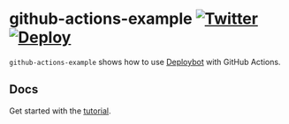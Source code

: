 # github-actions-example [![Twitter](https://img.shields.io/badge/Twitter-news-1da1f2?logo=twitter)](https://twitter.com/deploybotapp) [![Deploy](https://img.shields.io/github/deployments/deploybot-app/github-actions-example/development?label=deploy&logo=github)](https://github.com/deploybot-app/github-actions-example/deployments)

`github-actions-example` shows how to use [Deploybot](https://deploybot.app) with GitHub Actions.

## Docs

Get started with the [tutorial](https://docs.deploybot.app/platforms/github-actions/).

